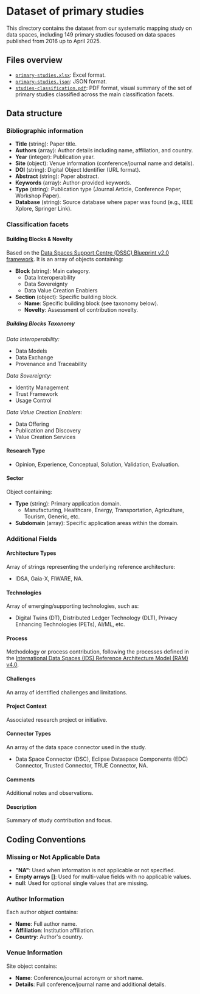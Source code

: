 # Dataset of primary studies
This directory contains the dataset from our systematic mapping study on data spaces, including 149 primary studies focused on data spaces published from 2016 up to April 2025.

## Files overview
- [`primary-studies.xlsx`](primary-studies.xlsx): Excel format.
- [`primary-studies.json`](primary-studies.json): JSON format.
- [`studies-classification.pdf`](studies-classification.pdf): PDF format, visual summary of the set of primary studies classified across the main classification facets.

## Data structure
### Bibliographic information
- **Title** (string): Paper title.
- **Authors** (array): Author details including name, affiliation, and country.
- **Year** (integer): Publication year.
- **Site** (object): Venue information (conference/journal name and details).
- **DOI** (string): Digital Object Identifier (URL format).
- **Abstract** (string): Paper abstract.
- **Keywords** (array): Author-provided keywords.
- **Type** (string): Publication type (Journal Article, Conference Paper, Workshop Paper).
- **Database** (string): Source database where paper was found (e.g., IEEE Xplore, Springer Link).

### Classification facets
#### Building Blocks & Novelty
Based on the [Data Spaces Support Centre (DSSC) Blueprint v2.0 framework](https://dssc.eu/page/blueprint). It is an array of objects containing:
- **Block** (string): Main category.
  - Data Interoperability
  - Data Sovereignty
  - Data Value Creation Enablers
- **Section** (object): Specific building block.
  - **Name**: Specific building block (see taxonomy below).
  - **Novelty**: Assessment of contribution novelty.

##### Building Blocks Taxonomy
*Data Interoperability:*
- Data Models
- Data Exchange
- Provenance and Traceability

*Data Sovereignty:*
- Identity Management
- Trust Framework
- Usage Control

*Data Value Creation Enablers:*
- Data Offering
- Publication and Discovery
- Value Creation Services

#### Research Type
- Opinion, Experience, Conceptual, Solution, Validation, Evaluation.

#### Sector
Object containing:
- **Type** (string): Primary application domain.
  - Manufacturing, Healthcare, Energy, Transportation, Agriculture, Tourism, Generic, etc.
- **Subdomain** (array): Specific application areas within the domain.

### Additional Fields

#### Architecture Types
Array of strings representing the underlying reference architecture:
- IDSA, Gaia-X, FIWARE, NA.

#### Technologies
Array of emerging/supporting technologies, such as:
- Digital Twins (DT), Distributed Ledger Technology (DLT), Privacy Enhancing Technologies (PETs), AI/ML, etc.

#### Process
Methodology or process contribution, following the processes defined in the [International Data Spaces (IDS) Reference Architecture Model (RAM) v4.0](https://github.com/International-Data-Spaces-Association/IDS-RAM_4_0). 

#### Challenges
An array of identified challenges and limitations.

#### Project Context
Associated research project or initiative.

#### Connector Types
An array of the data space connector used in the study.
- Data Space Connector (DSC), Eclipse Dataspace Components (EDC) Connector, Trusted Connector, TRUE Connector, NA.

#### Comments
Additional notes and observations.

#### Description
Summary of study contribution and focus.

## Coding Conventions

### Missing or Not Applicable Data
- **"NA"**: Used when information is not applicable or not specified.
- **Empty arrays []**: Used for multi-value fields with no applicable values.
- **null**: Used for optional single values that are missing.

### Author Information
Each author object contains:
- **Name**: Full author name.
- **Affiliation**: Institution affiliation.
- **Country**: Author's country.

### Venue Information
Site object contains:
- **Name**: Conference/journal acronym or short name.
- **Details**: Full conference/journal name and additional details.